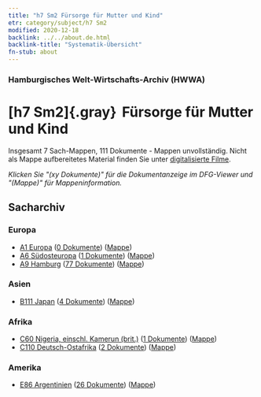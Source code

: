 ```yaml
---
title: "h7 Sm2 Fürsorge für Mutter und Kind"
etr: category/subject/h7 Sm2
modified: 2020-12-18
backlink: ../../about.de.html
backlink-title: "Systematik-Übersicht"
fn-stub: about
---
```


### Hamburgisches Welt-Wirtschafts-Archiv (HWWA)
# [h7 Sm2]{.gray}&#8201; Fürsorge für Mutter und Kind&#160; 




Insgesamt 7 Sach-Mappen, 111 Dokumente - Mappen unvollständig.
Nicht als Mappe aufbereitetes Material finden Sie unter [digitalisierte Filme](/film/h1_sh).

_Klicken Sie "(xy Dokumente)" für die Dokumentanzeige im DFG-Viewer und "(Mappe)" für Mappeninformation._

## Sacharchiv




### Europa

- [A1 Europa](../../../geo/about.de.html#A1) (<a href="https://dfg-viewer.de/show/?tx_dlf[id]=https://pm20.zbw.eu/mets/sh/1408xx/140892/1446xx/144681/public.mets.de.xml" target="_blank">0 Dokumente</a>) ([Mappe](http://purl.org/pressemappe20/folder/sh/140892,144681))
- [A6 Südosteuropa](../../../geo/about.de.html#A6) (<a href="https://dfg-viewer.de/show/?tx_dlf[id]=https://pm20.zbw.eu/mets/sh/1409xx/140900/1446xx/144681/public.mets.de.xml" target="_blank">1 Dokumente</a>) ([Mappe](http://purl.org/pressemappe20/folder/sh/140900,144681))
- [A9 Hamburg](../../../geo/about.de.html#A9) (<a href="https://dfg-viewer.de/show/?tx_dlf[id]=https://pm20.zbw.eu/mets/sh/1409xx/140905/1446xx/144681/public.mets.de.xml" target="_blank">77 Dokumente</a>) ([Mappe](http://purl.org/pressemappe20/folder/sh/140905,144681))

### Asien

- [B111 Japan](../../../geo/about.de.html#B111) (<a href="https://dfg-viewer.de/show/?tx_dlf[id]=https://pm20.zbw.eu/mets/sh/1412xx/141272/1446xx/144681/public.mets.de.xml" target="_blank">4 Dokumente</a>) ([Mappe](http://purl.org/pressemappe20/folder/sh/141272,144681))

### Afrika

- [C60 Nigeria, einschl. Kamerun (brit.)](../../../geo/about.de.html#C60) (<a href="https://dfg-viewer.de/show/?tx_dlf[id]=https://pm20.zbw.eu/mets/sh/1414xx/141409/1446xx/144681/public.mets.de.xml" target="_blank">1 Dokumente</a>) ([Mappe](http://purl.org/pressemappe20/folder/sh/141409,144681))
- [C110 Deutsch-Ostafrika](../../../geo/about.de.html#C110) (<a href="https://dfg-viewer.de/show/?tx_dlf[id]=https://pm20.zbw.eu/mets/sh/1414xx/141471/1446xx/144681/public.mets.de.xml" target="_blank">2 Dokumente</a>) ([Mappe](http://purl.org/pressemappe20/folder/sh/141471,144681))

### Amerika

- [E86 Argentinien](../../../geo/about.de.html#E86) (<a href="https://dfg-viewer.de/show/?tx_dlf[id]=https://pm20.zbw.eu/mets/sh/1416xx/141692/1446xx/144681/public.mets.de.xml" target="_blank">26 Dokumente</a>) ([Mappe](http://purl.org/pressemappe20/folder/sh/141692,144681))


